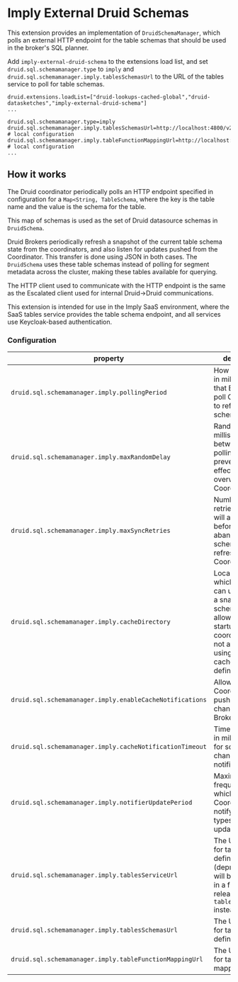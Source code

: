 <!--
  ~ Copyright (c) Imply Data, Inc. All rights reserved.
  ~
  ~ This software is the confidential and proprietary information
  ~ of Imply Data, Inc. You shall not disclose such Confidential
  ~ Information and shall use it only in accordance with the terms
  ~ of the license agreement you entered into with Imply.
  -->

# Imply External Druid Schemas

This extension provides an implementation of `DruidSchemaManager`, which polls an external HTTP endpoint for the 
table schemas that should be used in the broker's SQL planner.

Add `imply-external-druid-schema` to the extensions load list, and set `druid.sql.schemamanager.type` to `imply`
and `druid.sql.schemamanager.imply.tablesSchemasUrl` to the URL of the tables service to poll for table schemas.

```properties
druid.extensions.loadList=["druid-lookups-cached-global","druid-datasketches","imply-external-druid-schema"]
...

druid.sql.schemamanager.type=imply
druid.sql.schemamanager.imply.tablesSchemasUrl=http://localhost:4800/v2/tablesSchemas # local configuration
druid.sql.schemamanager.imply.tableFunctionMappingUrl=http://localhost:4800/v2/jobsDML/internal/tableFunctionMapping # local configuration
...
```

## How it works

The Druid coordinator periodically polls an HTTP endpoint specified in configuration for a `Map<String, TableSchema`, where the key is the table name and the value is the schema for the table.

This map of schemas is used as the set of Druid datasource schemas in `DruidSchema`.

Druid Brokers periodically refresh a snapshot of the current table schema state from the coordinators, and also listen for updates pushed from the Coordinator. This transfer is done using JSON in both cases. The `DruidSchema` uses these table schemas instead of polling for segment metadata across the cluster, making these tables available for querying.

The HTTP client used to communicate with the HTTP endpoint is the same as the Escalated client used for internal Druid->Druid communications. 

This extension is intended for use in the Imply SaaS environment, where the SaaS tables service provides the table schema endpoint, and all services use Keycloak-based authentication.

### Configuration
| property | description | default |
| --- | --- | ----------- |
| `druid.sql.schemamanager.imply.pollingPeriod` | How frequently in milliseconds that Brokers will poll Coordinators to refresh schema state | 60000 |
| `druid.sql.schemamanager.imply.maxRandomDelay` | Random delay in milliseconds between Broker polling period to prevent herd effects from overwhelming Coordinators. | 6000 |
| `druid.sql.schemamanager.imply.maxSyncRetries` | Number of retries Brokers will attempt before abandoning a schema state refresh from Coordinators | 10 |
| `druid.sql.schemamanager.imply.cacheDirectory` | Local disk path which Brokers can use to store a snapshot of schema state, to allow cold startup when coordinators are not available using previously cached schema definitions. | None. |
| `druid.sql.schemamanager.imply.enableCacheNotifications` | Allow Coordinators to push schema changes to Brokers. | true |
| `druid.sql.schemamanager.imply.cacheNotificationTimeout` | Timeout period in milliseconds for schema  change notifications. | 5000 |
| `druid.sql.schemamanager.imply.notifierUpdatePeriod`| Maximum frequency at which the Coordinator will notify other node types of state updates. | 6000 |
| `druid.sql.schemamanager.imply.tablesServiceUrl` | The URL to poll for table schema definitions (deprecated and will be removed in a future release. Use `tablesSchemasUrl` instead). | None. The required property `tablesSchemasUrl` will be used. |
| `druid.sql.schemamanager.imply.tablesSchemasUrl` | The URL to poll for table schema definitions. | required property |
| `druid.sql.schemamanager.imply.tableFunctionMappingUrl` | The URL to poll for table function mappings. | required property |
